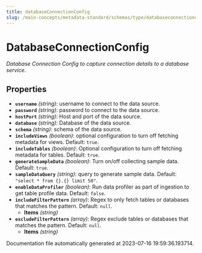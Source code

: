 ```yaml
---
title: databaseConnectionConfig
slug: /main-concepts/metadata-standard/schemas/type/databaseconnectionconfig
---
```


# DatabaseConnectionConfig

*Database Connection Config to capture connection details to a database service.*

## Properties

- **`username`** *(string)*: username to connect  to the data source.
- **`password`** *(string)*: password to connect  to the data source.
- **`hostPort`** *(string)*: Host and port of the data source.
- **`database`** *(string)*: Database of the data source.
- **`schema`** *(string)*: schema of the data source.
- **`includeViews`** *(boolean)*: optional configuration to turn off fetching metadata for views. Default: `true`.
- **`includeTables`** *(boolean)*: Optional configuration to turn off fetching metadata for tables. Default: `true`.
- **`generateSampleData`** *(boolean)*: Turn on/off collecting sample data. Default: `true`.
- **`sampleDataQuery`** *(string)*: query to generate sample data. Default: `"select * from {}.{} limit 50"`.
- **`enableDataProfiler`** *(boolean)*: Run data profiler as part of ingestion to get table profile data. Default: `false`.
- **`includeFilterPattern`** *(array)*: Regex to only fetch tables or databases that matches the pattern. Default: `null`.
  - **Items** *(string)*
- **`excludeFilterPattern`** *(array)*: Regex exclude tables or databases that matches the pattern. Default: `null`.
  - **Items** *(string)*


Documentation file automatically generated at 2023-07-16 19:59:36.193714.
